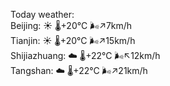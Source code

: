 Today weather:  
Beijing: ☀️   🌡️+20°C 🌬️↗7km/h  
Tianjin: ☀️   🌡️+20°C 🌬️↗15km/h  
Shijiazhuang: ☁️   🌡️+22°C 🌬️↖12km/h  
Tangshan: ☁️   🌡️+22°C 🌬️↗21km/h  
